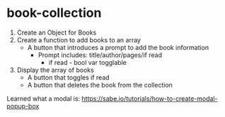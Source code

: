 # book-collection

1. Create an Object for Books
2. Create a function to add books to an array
    - A button that introduces a prompt to add the book information
        - Prompt includes: title/author/pages/if read
            + if read - bool var togglable
3. Display the array of books
    - A button that toggles if read
    - A button that deletes the book from the collection


Learned what a modal is: https://sabe.io/tutorials/how-to-create-modal-popup-box